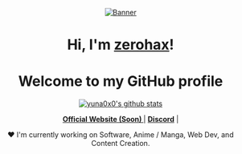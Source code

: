 <p align="center">
  <a href="https://t.me/ZeroHaxJI"><img src="kita-ikuyo-rap.webp" alt="Banner"></a>
</p>

<h1 align="center">Hi, I'm <a href="https://t.me/ZeroHaxJI">zerohax</a>!</h1>
<h1 align="center">Welcome to my GitHub profile</h1>

<p align="center">
  <a href="https://github.com/yuna0x0"><img src="https://github-readme-stats.vercel.app/api?username=yuna0x0&hide_border=true&show_icons=true" alt="yuna0x0's github stats"></a>
</p>

<p align="center">
  <strong><a href="https://github.com/ZeroHax-DEV">Official Website (Soon) </a></strong> |
  <strong><a href="https://discord.gg/7vRHUspD">Discord</a></strong> |
</p>

<p align="center">❤ I'm currently working on Software, Anime / Manga, Web Dev, and Content Creation.</p>

<!--
**yuna0x0/yuna0x0** is a ✨ _special_ ✨ repository because its `README.md` (this file) appears on your GitHub profile.

Here are some ideas to get you started:

- 🔭 I’m currently working on ...
- 🌱 I’m currently learning ...
- 👯 I’m looking to collaborate on ...
- 🤔 I’m looking for help with ...
- 💬 Ask me about ...
- 📫 How to reach me: ...
- 😄 Pronouns: ...
- ⚡ Fun fact: ...
-->
